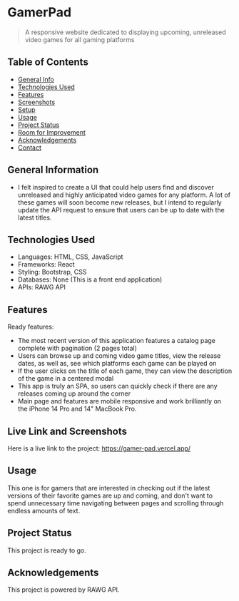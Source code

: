 # GamerPad
> A responsive website dedicated to displaying upcoming, unreleased video games for all gaming platforms

## Table of Contents
* [General Info](#general-information)
* [Technologies Used](#technologies-used)
* [Features](#features)
* [Screenshots](#screenshots)
* [Setup](#setup)
* [Usage](#usage)
* [Project Status](#project-status)
* [Room for Improvement](#room-for-improvement)
* [Acknowledgements](#acknowledgements)
* [Contact](#contact)
<!-- * [License](#license) -->


## General Information
- I felt inspired to create a UI that could help users find and discover unreleased and highly anticipated video games for any platform. A lot of these games will soon become new releases, but I intend to regularly update the API request to ensure that users can be up to date with the latest titles. 


## Technologies Used
- Languages: HTML, CSS, JavaScript
- Frameworks: React
- Styling: Bootstrap, CSS
- Databases: None (This is a front end application)
- APIs: RAWG API


## Features
Ready features:
- The most recent version of this application features a catalog page complete with pagination (2 pages total) 
- Users can browse up and coming video game titles, view the release dates, as well as, see which platforms each game can be played on
- If the user clicks on the title of each game, they can view the description of the game in a centered modal
- This app is truly an SPA, so users can quickly check if there are any releases coming up around the corner
- Main page and features are mobile responsive and work brilliantly on the iPhone 14 Pro and 14" MacBook Pro. 


## Live Link and Screenshots
Here is a live link to the project: https://gamer-pad.vercel.app/


## Usage
This one is for gamers that are interested in checking out if the latest versions of their favorite games are up and coming, and don't want to spend unnecessary time navigating between pages and scrolling through endless amounts of text.


## Project Status
This project is ready to go.


## Acknowledgements
This project is powered by RAWG API.

